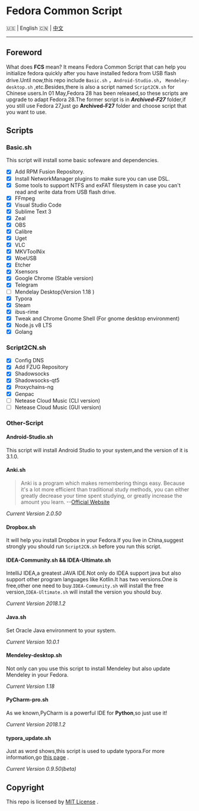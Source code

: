 # Fedora Common Script

:us: | English :cn: | [中文](https://github.com/Triple-R/FCS/blob/master/README_zh.md)
***

## Foreword

What does **FCS** mean? It means Fedora Common Script  that can help you initialize fedora quickly after you have installed fedora from USB flash drive.Until now,this repo include `Basic.sh` ，`Android-Studio.sh`， `Mendeley-desktop.sh` ,etc.Besides,there is also a script named `Script2CN.sh` for Chinese users.In 01 May,Fedora 28 has been released,so these scripts are upgrade to adapt Fedora 28.The former script  is in ***Archived-F27*** folder,if you still use Fedora 27,just go **Archived-F27** folder and choose script that you want to use.

## Scripts

### Basic.sh

This script will install some basic sofeware and dependencies.

- [x] Add RPM Fusion Repository.
- [x] Install NetworkManager plugins to make sure you can use DSL.
- [x] Some tools to support NTFS and exFAT filesystem in case you can't read and write data from USB flash drive.
- [x] FFmpeg
- [x] Visual Studio Code
- [x] Sublime Text 3
- [x] Zeal
- [x] OBS
- [x] Calibre
- [x] Uget
- [x] VLC
- [x] MKVToolNix
- [x] WoeUSB
- [x] Etcher
- [x] Xsensors
- [x] Google Chrome (Stable version)
- [x] Telegram
- [ ] Mendelay Desktop(Version 1.18 )
- [x] Typora
- [x] Steam
- [x] ibus-rime 
- [x] Tweak and Chrome Gnome Shell (For gnome desktop environment)
- [x] Node.js v8 LTS
- [x] Golang

### Script2CN.sh

- [x] Config DNS 
- [x] Add FZUG Repository
- [x] Shadowsocks
- [x] Shadowsocks-qt5
- [x] Proxychains-ng 
- [x] Genpac
- [ ] Netease Cloud Music (CLI version) 
- [ ] Netease Cloud Music (GUI version)

### Other-Script

#### Android-Studio.sh

This script will install Android Studio to your system,and the version of it is 3.1.0.

#### Anki.sh

> Anki is a program which makes remembering things easy. Because it's a lot more efficient than traditional study methods, you can either greatly decrease your time spent studying, or greatly increase the amount you learn.    --[Official Website](https://apps.ankiweb.net/)

*Current Version 2.0.50*

#### Dropbox.sh

It will help you install Dropbox in your Fedora.If you live in China,suggest strongly you should run `Script2CN.sh` before you run this script.

#### IDEA-Community.sh && IDEA-Ultimate.sh

IntelliJ IDEA,a greatest JAVA IDE.Not only do IDEA support java but also support other program languages like Kotlin.It has two versions.One is free,other one need to buy.`IDEA-Community.sh` will install the free version,`IDEA-Ultimate.sh` will install the version you should buy.

*Current Version 2018.1.2*

#### Java.sh

Set Oracle Java environment to your system.

*Current Version 10.0.1*

#### Mendeley-desktop.sh

Not only can you use this script to install Mendeley but also update Mendeley in your Fedora.

*Current Version 1.18*

#### PyCharm-pro.sh

As we known,PyCharm is a powerful IDE for **Python**,so just use it!

*Current  Version 2018.1.2*

#### typora_update.sh

Just as word shows,this script is used to update typora.For more information,go [this page](https://github.com/Triple-R/typora-update) .

*Current Version 0.9.50(beta)*

## Copyright

This repo is licensed by  [MIT License](https://github.com/Triple-R/FCS/blob/master/LICENSE) .

